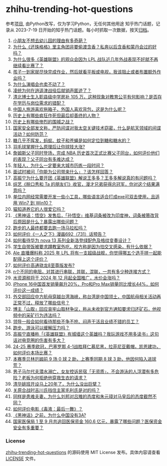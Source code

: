 # zhihu-trending-hot-questions
参考[项目](https://github.com/justjavac/zhihu-trending-hot-questions), 由Python改写，仅为学习Python，无任何其他用途
知乎热门话题，记录从 2023-7-19
日开始的知乎热门话题。每小时抓取一次数据，按天[归档](./data)。
<!-- BEGIN -->
<!-- 最后更新时间 2024-10-24 02:52:25.674217 -->
1. [小朋友不想去幼儿园的理由有多奇葩？](https://www.zhihu.com/question/652699197)
1. [为什么《还珠格格》里主角团非要偷渡含香？私奔以后含香和蒙丹会过的好吗？](https://www.zhihu.com/question/352227586)
1. [为什么很多《英雄联盟》的观众会因为 LPL 战队近几年外战表现不好就不再继续看比赛了？](https://www.zhihu.com/question/1722397404)
1. [孩子一到家就尽快完成作业，然后就看平板或电视，我该阻止或者布置额外作业吗？](https://www.zhihu.com/question/1204795633)
1. [为什么演唱会也卖不动了？](https://www.zhihu.com/question/1443783350)
1. [凌统为何在逍遥津战役后就销声匿迹了？](https://www.zhihu.com/question/801836607)
1. [清北博士生入职县级中学房补 105 万，这种现象对教育公平有何影响？是否存在学历与岗位需求的错配？](https://www.zhihu.com/question/1775646899)
1. [中国人旅游喜欢拖箱子，外国人喜欢背包，这是为什么呢？](https://www.zhihu.com/question/852644173)
1. [历史上有哪些疯狂作死但最后却善终的人物？](https://www.zhihu.com/question/1726256740)
1. [历史上有哪些惨烈的围城之战？](https://www.zhihu.com/question/1074772824)
1. [国家安全部发文称，严防间谍对我太空关键技术窃密，什么是航天领域的间谍活动？如何防范？](https://www.zhihu.com/question/1778513099)
1. [糖几乎不挥发，蚂蚁、蚊子和苍蝇是如何定位到糖和糖水的？](https://www.zhihu.com/question/1356736560)
1. [羽毛球掌握什么原理后让你球技大涨?](https://www.zhihu.com/question/515459299)
1. [詹姆斯父子同时登场，完成 NBA 历史首次正式比赛父子同台，如何评价他们的表现？父子同台有多难达成？](https://www.zhihu.com/question/1790087370)
1. [年轻人，为什么一定要来大城市历练一段时间？](https://www.zhihu.com/question/1851690090)
1. [面试时被问「你能为公司带来什么」？该怎样回答？](https://www.zhihu.com/question/992501337)
1. [高振宁为什么要开团《英雄联盟》解说王多多？王多多解说真的有问题吗？](https://www.zhihu.com/question/1641394376)
1. [综艺《脱口秀和 Ta 的朋友们》收官，漫才兄弟获得总冠军，你对这个结果满意吗？](https://www.zhihu.com/question/1837578646)
1. [单位内网经常需要开发一些小工具，哪些语言适合打成exe可双击使用，且适用 Win7 到 Win10？](https://www.zhihu.com/question/1089714676)
1. [猫知道养它的人很爱它吗？](https://www.zhihu.com/question/783261546)
1. [《黑神话：悟空》发售后，「孙悟空」维基词条被改为印度神，词条被篡改背后原因是什么？暴露出哪些问题？](https://www.zhihu.com/question/1697425723)
1. [跑步的人最终都要去跑一场马拉松吗？](https://www.zhihu.com/question/650557678)
1. [如何评价《一人之下》漫画692（731）话预告？](https://www.zhihu.com/question/1802622941)
1. [如何看待华为 nova 13 系列全新洛登绿配色及格纹变奏设计？](https://www.zhihu.com/question/1663704175)
1. [学生自带饭被要求蹲教室外吃，校方称是因为怕交叉感染，有什么依据？](https://www.zhihu.com/question/1781096454)
1. [Ale 直播爆料称 2025 年 LPL 将有一支超级战舰，你觉得哪五个选手拼一起能配得上这个评价？](https://www.zhihu.com/question/1808703397)
1. [如何评价高通骁龙8至尊版发布?](https://www.zhihu.com/question/1631639180)
1. [n个不同的电阻，对其进行串联，并联，混联，一共有多少种连接方式？](https://www.zhihu.com/question/668579550)
1. [水资源税将于 2024 年 12 月起全国推广，水价会涨吗？](https://www.zhihu.com/question/1045158843)
1. [iPhone 16中国首发销量飙升20%，Pro和Pro Max销量同比增长44%，如何评价这一成绩？](https://www.zhihu.com/question/1277322567)
1. [外交部回应中方航母穿越台湾海峡，称台湾是中国领土，中国航母相关活动再正常不过，释放了哪些信号？](https://www.zhihu.com/question/1882396645)
1. [博主「山取」回应哀牢山取材争议，称从未收到官方通知要求归还矿石，他视频中的采矿行为违法吗？](https://www.zhihu.com/question/1789144913)
1. [领导一般会如何看待那些不争不抢、闷声干活且业绩不错的员工？](https://www.zhihu.com/question/1559953472)
1. [跑步、游泳可以缓解压力吗？](https://www.zhihu.com/question/757688019)
1. [高振宁直播称「《英雄联盟》有城墙这个英雄吗？我玩游戏不用多读书」这句话对电竞圈的伤害有多大？](https://www.zhihu.com/question/1808316781)
1. [24-25 赛季欧冠，巴塞罗那 4-1战胜拜仁慕尼黑，拉菲尼亚戴帽，凯恩建功，如何评价本场比赛？](https://www.zhihu.com/question/1860139957)
1. [本赛季贝林厄姆前 9 场 0 球 2 助，上赛季同期 8 球 3 助，他因何陷入进球荒？](https://www.zhihu.com/question/1627675812)
1. [男子马尔代夫潜水溺亡，女友控诉民宿「无资质」，不会游泳的人浮潜有多危险？老板为何拒绝他穿救生衣的请求？](https://www.zhihu.com/question/1679575604)
1. [清华姚班开设马上20年了，为什么没出巨擘？](https://www.zhihu.com/question/667767788)
1. [关原合战时吉川氏挡住主家毛利氏是对的吗？](https://www.zhihu.com/question/488737470)
1. [同样是患难夫妻，为什么刘邦对吕雉的态度和朱元璋对马皇后的态度截然不同？](https://www.zhihu.com/question/575052609)
1. [如何评价电影《毒液：最后一舞》？](https://www.zhihu.com/question/1673429555)
1. [《黑神话》之前，为什么中国没有3A?](https://www.zhihu.com/question/665336078)
1. [国家医保局 1 至 9 月共追回医保资金 160.6 亿元，暴露了哪些问题？医保资金安全有多重要？](https://www.zhihu.com/question/1662502220)
<!-- END -->
### License
[zhihu-trending-hot-questions](https://github.com/yaogengzhu/zhihu-trending-hot-questions)
的源码使用 MIT License 发布。具体内容请查看 [LICENSE](./LICENSE) 文件。
